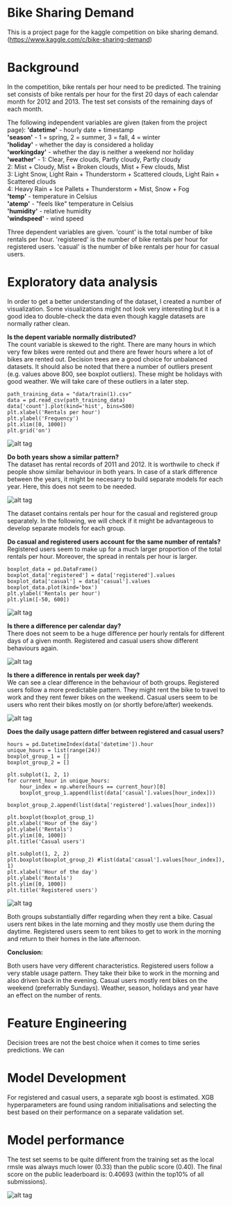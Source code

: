 # Bike Sharing Demand
This is a project page for the kaggle competition on bike sharing demand. (https://www.kaggle.com/c/bike-sharing-demand)

#  Background
In the competition, bike rentals per hour need to be predicted. The training set consists of bike rentals per hour for the first 20 days of each calendar month for 2012 and 2013. The test set consists of the remaining days of each month. 

The following independent variables are given (taken from the project page):
__'datetime'__ - hourly date + timestamp  
__'season'__ -  1 = spring, 2 = summer, 3 = fall, 4 = winter  
__'holiday'__ - whether the day is considered a holiday  
__'workingday'__ - whether the day is neither a weekend nor holiday  
__'weather'__ - 1: Clear, Few clouds, Partly cloudy, Partly cloudy  
2: Mist + Cloudy, Mist + Broken clouds, Mist + Few clouds, Mist  
3: Light Snow, Light Rain + Thunderstorm + Scattered clouds, Light Rain + Scattered clouds  
4: Heavy Rain + Ice Pallets + Thunderstorm + Mist, Snow + Fog   
__'temp'__ - temperature in Celsius  
__'atemp'__ - "feels like" temperature in Celsius  
__'humidity'__ - relative humidity  
__'windspeed'__ - wind speed  

Three dependent variables are given. 
'count' is the total number of bike rentals per hour. 
'registered' is the number of bike rentals per hour for registered users.
'casual' is the number of bike rentals per hour for casual users.

#  Exploratory data analysis

In order to get a better understanding of the dataset, I created a number of visualization. Some visualizations
might not look very interesting but it is a good idea to double-check the data even though kaggle datasets
are normally rather clean.
 
__Is the depent variable normally distributed?__  
The count variable is skewed to the right. There are many hours in which very few bikes were rented out and 
there are fewer hours where a lot of bikes are rented out. Decision trees are a good choice for unbalanced datasets. It should also be noted that there a number of outliers present (e.g. values above 800, see boxplot outliers). These might be holidays with good weather. We will take care of these outliers in a later step. 

```
path_training_data = "data/train(1).csv"
data = pd.read_csv(path_training_data)
data['count'].plot(kind='hist', bins=500)
plt.xlabel('Rentals per hour')
plt.ylabel('Frequency')
plt.xlim([0, 1000])
plt.grid('on')
```

![alt tag](https://github.com/drawer87/kaggle/blob/master/dependent_var.jpg)

__Do both years show a similar pattern?__  
The dataset has rental records of 2011 and 2012. It is worthwile to check if people show similar behaviour in both years. In case of a stark difference between the years, it might be necesarry to build separate models for each year. Here, this
does not seem to be needed.

![alt tag](https://github.com/drawer87/kaggle/blob/master/year_comparison_rentals.jpg)


The dataset contains rentals per hour for the casual and registered group separately. In the following, we will check if
it might be advantageous to develop separate models for each group.

__Do casual and registered users account for the same number of rentals?__  
Registered users seem to make up for a much larger proportion of the total rentals per hour. Moreover,
the spread in rentals per hour is larger. 

```
boxplot_data = pd.DataFrame() 
boxplot_data['registered'] = data['registered'].values
boxplot_data['casual'] = data['casual'].values
boxplot_data.plot(kind='box')
plt.ylabel('Rentals per hour')
plt.ylim([-50, 600])
```
![alt tag](https://github.com/drawer87/kaggle/blob/master/rentals_registered_casual.jpg)

__Is there a difference per calendar day?__  
There does not seem to be a huge difference per hourly rentals for different days of a given month. Registered and casual
users show different behaviours again.

![alt tag](https://github.com/drawer87/kaggle/blob/master/rentals_per_calendar_day.jpg)


__Is there a difference in rentals per week day?__  
We can see a clear difference in the behaviour of both groups. Registered users follow a more predictable pattern. They
might rent the bike to travel to work and they rent fewer bikes on the weekend. Casual users seem to be users who rent their bikes mostly on (or shortly before/after) weekends.

![alt tag](https://github.com/drawer87/kaggle/blob/master/rentals_per_weekday.jpg)


__Does the daily usage pattern differ between registered and casual users?__  

```
hours = pd.DatetimeIndex(data['datetime']).hour
unique_hours = list(range(24))
boxplot_group_1 = []
boxplot_group_2 = []

plt.subplot(1, 2, 1)
for current_hour in unique_hours:
    hour_index = np.where(hours == current_hour)[0]
    boxplot_group_1.append(list(data['casual'].values[hour_index]))
    boxplot_group_2.append(list(data['registered'].values[hour_index]))

plt.boxplot(boxplot_group_1) 
plt.xlabel('Hour of the day')
plt.ylabel('Rentals')
plt.ylim([0, 1000])
plt.title('Casual users')

plt.subplot(1, 2, 2)
plt.boxplot(boxplot_group_2) #list(data['casual'].values[hour_index]), 1)
plt.xlabel('Hour of the day')
plt.ylabel('Rentals')
plt.ylim([0, 1000])
plt.title('Registered users')
```

![alt tag](https://github.com/drawer87/kaggle/blob/master/rentals_per_hour_casual.jpg)

Both groups substantially differ regarding when they rent a bike. Casual users rent bikes in the late morning and they mostly use them during the daytime. Registered users seem to rent bikes to get to work in the morning and return to their homes in the late afternoon.

__Conclusion:__  

Both users have very different characteristics. Registered users follow a very stable usage pattern. They take their bike to work in the morning and also driven back in the evening. Casual users mostly rent bikes on the weekend (preferrably Sundays). Weather, season, holidays and year have an effect on the number of rents. 

#  Feature Engineering

Decision trees are not the best choice when it comes to time series predictions. We can 


#  Model Development


For registered and casual users, a separate xgb boost is estimated. XGB hyperparameters are found using random initialisations and selecting the best based on their performance on a separate validation set.

#  Model performance

The test set seems to be quite different from the training set as the local rmsle was always much lower (0.33) than the public score (0.40). The final score on the public leaderboard is: 0.40693 (within the top10% of all submissions).


![alt tag](https://github.com/drawer87/kaggle/blob/master/kaggle_score.jpg)

